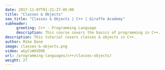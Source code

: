 ```yaml
---
date: 2017-11-07T01:21:27-05:00
title: "Classes & Objects"
seo_title: "Classes & Objects | C++ | Giraffe Academy"
subheader:
     greeting: C++ - Programming Language
     description: This course covers the basics of programming in C++. Work your way through the videos and we'll teach you everything you need to know to start your programming journey!
description: This tutorial covers classes & objects in C++.
author: Mike Dane
image: classes-&-objects.png
video: wGyCsWXVD9E
url: /programming-languages/c++/classes-objects/
weight: 27
---
```

